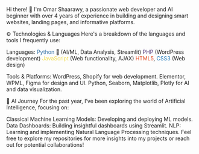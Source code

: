 Hi there! 👋 I'm Omar Shaarawy, a passionate web developer and AI beginner with over 4 years of experience in building and designing smart websites, landing pages, and informative platforms.


⚙️ Technologies & Languages
Here's a breakdown of the languages and tools I frequently use:

Languages:
<span style="color:#3572A5">Python</span> 🐍 (AI/ML, Data Analysis, Streamlit)
<span style="color:#563D7C">PHP</span> (WordPress development)
<span style="color:#F0DB4F">JavaScript</span> (Web functionality, AJAX)
<span style="color:#E44D26">HTML5</span>, <span style="color:#1572B6">CSS3</span> (Web design)

Tools & Platforms:
WordPress, Shopify for web development.
Elementor, WPML, Figma for design and UI.
Python, Seaborn, Matplotlib, Plotly for AI and data visualization.

🚀 AI Journey
For the past year, I’ve been exploring the world of Artificial Intelligence, focusing on:

Classical Machine Learning Models: Developing and deploying ML models.
Data Dashboards: Building insightful dashboards using Streamlit.
NLP: Learning and implementing Natural Language Processing techniques.
Feel free to explore my repositories for more insights into my projects or reach out for potential collaborations!
